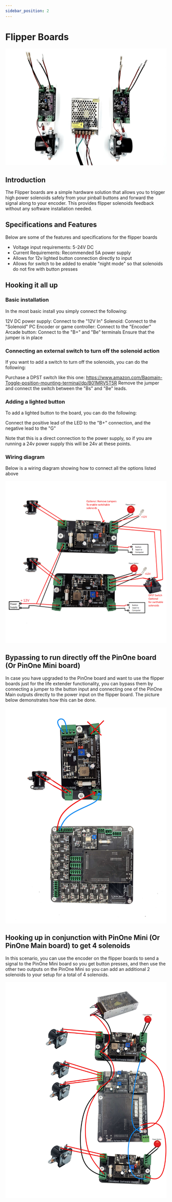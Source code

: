 ```yaml
---
sidebar_position: 2
---
```


# Flipper Boards

![image](./img/flipper-boards.jpg)

## Introduction

The Flipper boards are a simple hardware solution that allows you to trigger high power solenoids safely from your pinball buttons and forward the signal along to your encoder. This provides flipper solenoids feedback without any software installation needed. 

## Specifications and Features

Below are some of the features and specifications for the flipper boards

 - Voltage input requirements: 5-24V DC 
 - Current Requirements: Recommended 5A power supply
 - Allows for 12v lighted button connection directly to input
 - Allows for switch to be added to enable "night mode" so that solenoids do not fire with button presses

## Hooking it all up

### Basic installation

In the most basic install you simply connect the following:

12V DC power supply: Connect to the "12V In"
Solenoid: Connect to the "Solenoid"
PC Encoder or game controller: Connect to the "Encoder"
Arcade button: Connect to the "B+" and "Be" terminals
Ensure that the jumper is in place

### Connecting an external switch to turn off the solenoid action

If you want to add a switch to turn off the solenoids, you can do the following:

Purchase a DPST switch like this one: https://www.amazon.com/Baomain-Toggle-position-mounting-terminal/dp/B01MRV5T5R
Remove the jumper and connect the switch between the "Bs" and "Be" leads.

### Adding a lighted button 

To add a lighted button to the board, you can do the following:

Connect the positive lead of the LED to the "B+" connection, and the negative lead to the "G" 

Note that this is a direct connection to the power supply, so if you are running a 24v power supply this will be 24v at these points. 

### Wiring diagram

Below is a wiring diagram showing how to connect all the options listed above

![image](./img/flipper-boards-v2-2.jpg)


## Bypassing to run directly off the PinOne board (Or PinOne Mini board)

In case you have upgraded to the PinOne board and want to use the flipper boards just for the life extender functionality, you can bypass them by connecting a jumper to the button input and connecting one of the PinOne Main outputs directly to the power input on the flipper board. The picture below demonstrates how this can be done.

![image](./img/flipper-boards-v2-4.jpg)

## Hooking up in conjunction with PinOne Mini (Or PinOne Main board) to get 4 solenoids

In this scenario, you can use the encoder on the flipper boards to send a signal to the PinOne Mini board so you get button presses, and then use the other two outputs on the PinOne Mini so you can add an additional 2 solenoids to your setup for a total of 4 solenoids. 

![image](./img/FlipperBoardHookupToPinOneMini.jpg)